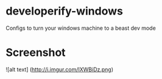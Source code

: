 # developerify-windows
Configs to turn your windows machine to a beast dev mode

# Screenshot
![alt text] (http://i.imgur.com/IXWBiDz.png)
